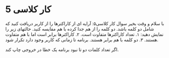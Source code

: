 # کار کلاسی 5

با سلام و وقت بخیر
سوال کار کلاسی۵: آرایه ای از کاراکترها را از کاربر دریافت کنید که شامل دو کلمه باشد. دو کلمه را از هم جدا کرده با هم مقایسه کنید. حالتهای زیر را نمایش دهید:
۱. تعداد کاراکترها متفاوت است.
۲. کاراکترها برابر است اما با هم متفاوت هستند.
۳. دو کلمه با هم برابر هستند.
برنامه تا زمانی که کاربر وجود دارد تکرار شود.

اگر تعداد کلمات دو تا نبود برنامه یک خطا در خروجی چاپ کند.